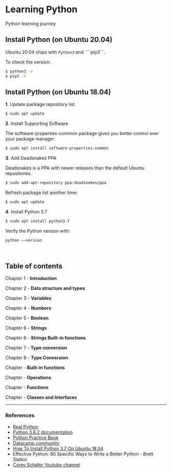 # Learning Python
Python learning journey

## Install Python (on Ubuntu 20.04)

Ubuntu 20.04 ships with ```Python3``` and ````pip3```.

To check the version:

```bash
$ python3 -V
$ pip3 -V
```

## Install Python (on Ubuntu 18.04)

**1**. Update package repository list

```bash
$ sudo apt update
```

**2**. Install Supporting Software

The software-properties-common package gives you better control over your package manager
```bash
$ sudo apt install software-properties-common
```

**3**. Add Deadsnakes PPA

Deadsnakes is a PPA with newer releases than the default Ubuntu repositories.

```bash
$ sudo add-apt-repository ppa:deadsnakes/ppa
```

Refresh package list another time:

```bash
$ sudo apt update
```

**4**. Install Python 3.7

```bash
$ sudo apt install python3.7
```

Verify the Python version with:

```bash
python ––version
```

<br>

## Table of contents

Chapter 1 - **Introduction**

Chapter 2 - **Data structure and types**

Chapter 3 - **Variables**

Chapter 4 - **Numbers**

Chapter 5 - **Boolean**

Chapter 6 - **Strings**

Chapter 6 - **Strings Built-in functions**

Chapter 7 - **Type conversion**

Chapter 8 - **Type Conversion**

Chapter  - **Built-in functions**

Chapter  - **Operations**

Chapter  - **Functions**

Chapter  -  **Classes and Interfaces**

---

### References
* [Real Python](https://realpython.com/)
* [Python 3.8.2 documentation](https://docs.python.org/3.8/)
* [Python Practice Book](https://anandology.com/python-practice-book)
* [Datacamp community](https://www.datacamp.com/community/tutorials)
* [How To Install Python 3.7 On Ubuntu 18.04](https://phoenixnap.com/kb/how-to-install-python-3-ubuntu)
* Effective Python: 90 Specific Ways to Write a Better Python - Brett Slatkin
* [Corey Schafer Youtube channel](https://www.youtube.com/channel/UCCezIgC97PvUuR4_gbFUs5g)
